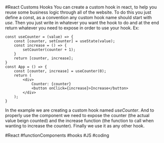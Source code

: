 #React Customs Hooks
You can create a custom hook in react, to help you reuse some business logic through all of the website.
To do this you just define a const, as a convention any custom hook name should start with *use*.
Then you just write in whatever you want the hook to do and at the end return whatever you need to expose in order to
use your hook.
Ex:
```JS
const useCounter = (value) => {
    const [counter, setCounter] = useState(value);
    const increase = () => {
        setCounter(counter + 1);
    }
    return [counter, increase];
}
const App = () => {
    const [counter, increase] = useCounter(0);
    return (
        <div>
            Counter: {counter}
            <button onClick={increase}>Increase</button>
        </div>
    );
}
```
In the example we are creating a custom hook named *useCounter*. And to properly use the component we need to expose the counter (the actual value beign counted)
and the increase function (the function to call when wanting to increase the counter). Finally we use it as any other hook.

  #React #functionComponents #hooks #JS #coding 
